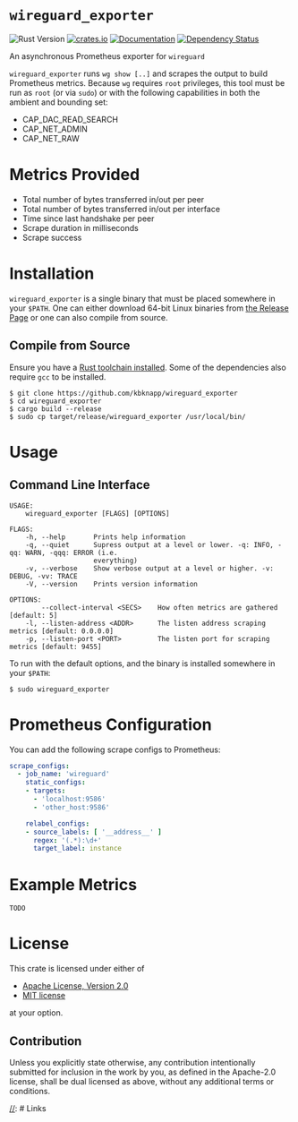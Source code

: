 # `wireguard_exporter`

![Rust Version][rustc-image]
[![crates.io][crate-image]][crate-link]
[![Documentation][docs-image]][docs-link]
[![Dependency Status][deps-image]][deps-link]

An asynchronous Prometheus exporter for `wireguard`

`wireguard_exporter` runs `wg show [..]` and scrapes the output to
build Prometheus metrics. Because `wg` requires `root` privileges,
this tool must be run as `root` (or via `sudo`) or with the following
capabilities in both the ambient and bounding set:

- CAP_DAC_READ_SEARCH
- CAP_NET_ADMIN
- CAP_NET_RAW

# Metrics Provided

- Total number of bytes transferred in/out per peer
- Total number of bytes transferred in/out per interface
- Time since last handshake per peer
- Scrape duration in milliseconds
- Scrape success

# Installation

`wireguard_exporter` is a single binary that must be placed somewhere in your
`$PATH`. One can either download 64-bit Linux binaries from [the Release Page](https://github.com/kbknapp/wireguard_exporter/releases)
or one can also compile from source.

## Compile from Source

Ensure you have a [Rust toolchain installed](https://rustup.rs). Some of the
dependencies also require `gcc` to be installed.

```
$ git clone https://github.com/kbknapp/wireguard_exporter
$ cd wireguard_exporter
$ cargo build --release
$ sudo cp target/release/wireguard_exporter /usr/local/bin/
```

# Usage

## Command Line Interface

```
USAGE:
    wireguard_exporter [FLAGS] [OPTIONS]

FLAGS:
    -h, --help       Prints help information
    -q, --quiet      Supress output at a level or lower. -q: INFO, -qq: WARN, -qqq: ERROR (i.e.
                     everything)
    -v, --verbose    Show verbose output at a level or higher. -v:  DEBUG, -vv: TRACE
    -V, --version    Prints version information

OPTIONS:
        --collect-interval <SECS>    How often metrics are gathered [default: 5]
    -l, --listen-address <ADDR>      The listen address scraping metrics [default: 0.0.0.0]
    -p, --listen-port <PORT>         The listen port for scraping metrics [default: 9455]
```

To run with the default options, and the binary is installed somewhere in your
`$PATH`:

```
$ sudo wireguard_exporter
```

# Prometheus Configuration

You can add the following scrape configs to Prometheus:

```yaml
scrape_configs:
  - job_name: 'wireguard'
    static_configs:
    - targets:
      - 'localhost:9586'
      - 'other_host:9586'

    relabel_configs:
    - source_labels: [ '__address__' ]
      regex: '(.*):\d+'
      target_label: instance
```

# Example Metrics

```
TODO
```

# License

This crate is licensed under either of

 * [Apache License, Version 2.0](http://www.apache.org/licenses/LICENSE-2.0)
 * [MIT license](http://opensource.org/licenses/MIT)

at your option.

## Contribution

Unless you explicitly state otherwise, any contribution intentionally submitted
for inclusion in the work by you, as defined in the Apache-2.0 license, shall be
dual licensed as above, without any additional terms or conditions.

[//]: # (badges)

[rustc-image]: https://img.shields.io/badge/rustc-1.53+-blue.svg
[crate-image]: https://img.shields.io/crates/v/wireguard_exporter.svg
[crate-link]: https://crates.io/crates/wireguard_exporter
[docs-image]: https://docs.rs/wireguard_exporter/badge.svg
[docs-link]: https://docs.rs/wireguard_exporter
[deps-image]: https://deps.rs/repo/github/kbknapp/wireguard_exporter/status.svg
[deps-link]: https://deps.rs/repo/github/kbknapp/wireguard_exporter


[//]: # Links


